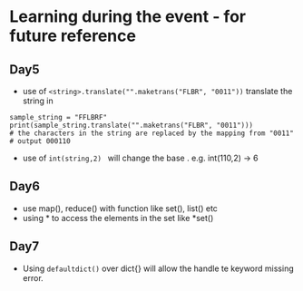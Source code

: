 # Learning during the event - for future reference

## Day5

* use of `<string>.translate("".maketrans("FLBR", "0011"))` translate the string in

```
sample_string = "FFLBRF"
print(sample_string.translate("".maketrans("FLBR", "0011")))
# the characters in the string are replaced by the mapping from "0011"
# output 000110

```

* use of  `int(string,2) ` will change the base . e.g. int(110,2) -> 6

 ## Day6

 * use map(), reduce() with function like set(), list() etc
 * using * to access the elements in the set like *set()   


## Day7

* Using `defaultdict()` over dict{} will allow the handle te keyword missing error.
